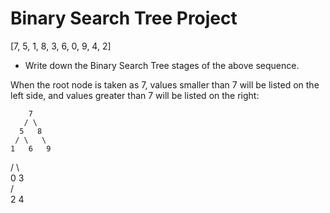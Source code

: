 # Binary Search Tree Project
[7, 5, 1, 8, 3, 6, 0, 9, 4, 2]

-  Write down the Binary Search Tree stages of the above sequence.

When the root node is taken as 7, values smaller than 7 will be listed on the left side, and values greater than 7 will be listed on the right:

        7
       / \
      5   8
     / \   \
    1   6   9
   / \     
  0   3   
     / \
    2   4


